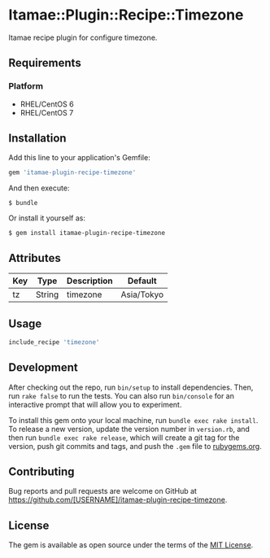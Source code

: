 # Itamae::Plugin::Recipe::Timezone

Itamae recipe plugin for configure timezone.

## Requirements

### Platform

- RHEL/CentOS 6
- RHEL/CentOS 7

## Installation

Add this line to your application's Gemfile:

```ruby
gem 'itamae-plugin-recipe-timezone'
```

And then execute:

    $ bundle

Or install it yourself as:

    $ gem install itamae-plugin-recipe-timezone

## Attributes

| Key   | Type     | Description   | Default      |
| ----- | -------- | ------------- | ------------ |
| tz    | String   | timezone      | Asia/Tokyo   |

## Usage

```ruby
include_recipe 'timezone'
```

## Development

After checking out the repo, run `bin/setup` to install dependencies. Then, run `rake false` to run the tests. You can also run `bin/console` for an interactive prompt that will allow you to experiment.

To install this gem onto your local machine, run `bundle exec rake install`. To release a new version, update the version number in `version.rb`, and then run `bundle exec rake release`, which will create a git tag for the version, push git commits and tags, and push the `.gem` file to [rubygems.org](https://rubygems.org).

## Contributing

Bug reports and pull requests are welcome on GitHub at https://github.com/[USERNAME]/itamae-plugin-recipe-timezone.


## License

The gem is available as open source under the terms of the [MIT License](http://opensource.org/licenses/MIT).

